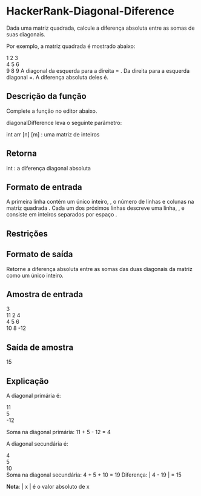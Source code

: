 # HackerRank-Diagonal-Diference
Dada uma matriz quadrada, calcule a diferença absoluta entre as somas de suas diagonais.

Por exemplo, a matriz quadrada  é mostrado abaixo:

1 2 3    
4 5 6   
9 8 9
A diagonal da esquerda para a direita = . Da direita para a esquerda diagonal =. A diferença absoluta deles é.

## Descrição da função

Complete a  função no editor abaixo.

diagonalDifference leva o seguinte parâmetro:

int arr [n] [m] : uma matriz de inteiros
## Retorna

int : a diferença diagonal absoluta
## Formato de entrada

A primeira linha contém um único inteiro, , o número de linhas e colunas na matriz quadrada .
Cada um dos próximos linhas descreve uma linha, , e consiste em  inteiros separados por espaço .

## Restrições

## Formato de saída

Retorne a diferença absoluta entre as somas das duas diagonais da matriz como um único inteiro.

## Amostra de entrada

3  
11 2 4  
4 5 6  
10 8 -12  
## Saída de amostra

15
## Explicação

A diagonal primária é:

11  
5  
-12

Soma na diagonal primária: 11 + 5 - 12 = 4

A diagonal secundária é:

4  
5  
10  
Soma na diagonal secundária: 4 + 5 + 10 = 19
Diferença: | 4 - 19 | = 15

**Nota**: | x | é o valor absoluto de x
